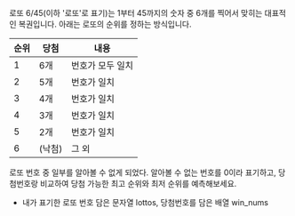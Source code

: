 로또 6/45(이하 '로또'로 표기)는 1부터 45까지의 숫자 중 6개를 찍어서 맞히는 대표적인 복권입니다. 아래는 로또의 순위를 정하는 방식입니다. 

|순위	|당첨 |내용 |
|----|----|----|
|1	|6개 |번호가 모두 일치|
|2	|5개 |번호가 일치|
|3	|4개 |번호가 일치|
|4	|3개 |번호가 일치|
|5	|2개 |번호가 일치|
|6  |(낙첨) |그 외|


로또 번호 중 일부를 알아볼 수 없게 되었다. 알아볼 수 없는 번호를 0이라 표기하고, 당첨번호랑 비교하여 당첨 가능한 최고 순위와 최저 순위를 예측해보세요.

* 내가 표기한 로또 번호 담은 문자열 lottos, 당첨번호를 담은 배열 win_nums 

